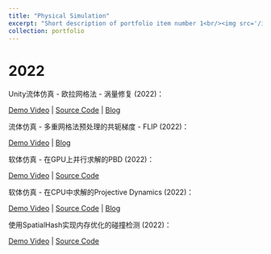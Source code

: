 ```yaml
---
title: "Physical Simulation"
excerpt: "Short description of portfolio item number 1<br/><img src='/images/500x300_physical_simulation.png'>"
collection: portfolio
---
```


# 2022

Unity流体仿真 - 欧拉网格法 - 涡量修复 (2022)：

[Demo Video](https://www.bilibili.com/video/BV1ie4y1b7dJ) | [Source Code](https://github.com/Heskey0/Unity-Shader-Graphics/tree/main/FluidSim-VotexConfinement) | [Blog](https://www.cnblogs.com/Heskey0/p/16666017.html)



流体仿真 - 多重网格法预处理的共轭梯度 - FLIP (2022)：

[Demo Video](https://www.bilibili.com/video/BV1L24y1o7Ku) | [Blog](https://zhuanlan.zhihu.com/p/567598864)



软体仿真 - 在GPU上并行求解的PBD (2022)：

[Demo Video](https://www.bilibili.com/video/BV1cW4y1i7V1) | [Source Code](https://github.com/Heskey0/tiPDandPBD/blob/main/PBD/PBD.py)



软体仿真 - 在CPU中求解的Projective Dynamics (2022)：

[Demo Video](https://www.bilibili.com/video/BV1QB4y177Nn) | [Source Code](https://github.com/Heskey0/tiPDandPBD/blob/main/PBD/PD.py) | [Blog](https://zhuanlan.zhihu.com/p/569155539)



使用SpatialHash实现内存优化的碰撞检测 (2022)：

[Demo Video](https://www.bilibili.com/video/BV1X24y1R7w1) | [Source Code](https://github.com/Heskey0/tiSpaHash)

